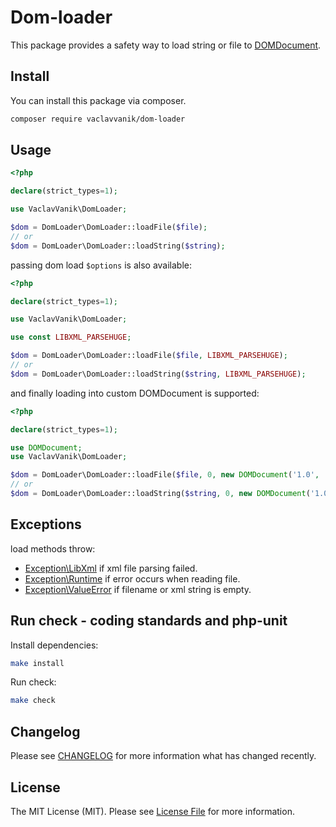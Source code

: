 # Dom-loader

This package provides a safety way to load string or file to [DOMDocument](https://www.php.net/manual/en/class.domdocument.php).

## Install

You can install this package via composer.

``` bash
composer require vaclavvanik/dom-loader
```

## Usage

```php
<?php

declare(strict_types=1);

use VaclavVanik\DomLoader;

$dom = DomLoader\DomLoader::loadFile($file);
// or
$dom = DomLoader\DomLoader::loadString($string);
```

passing dom load `$options` is also available:

```php
<?php

declare(strict_types=1);

use VaclavVanik\DomLoader;

use const LIBXML_PARSEHUGE;

$dom = DomLoader\DomLoader::loadFile($file, LIBXML_PARSEHUGE);
// or
$dom = DomLoader\DomLoader::loadString($string, LIBXML_PARSEHUGE);
```

and finally loading into custom DOMDocument is supported:

```php
<?php

declare(strict_types=1);

use DOMDocument;
use VaclavVanik\DomLoader;

$dom = DomLoader\DomLoader::loadFile($file, 0, new DOMDocument('1.0', 'utf-8'));
// or
$dom = DomLoader\DomLoader::loadString($string, 0, new DOMDocument('1.0', 'utf-8'));
```

## Exceptions

load methods throw:

- [Exception\LibXml](src/Exception/LibXml.php) if xml file parsing failed.
- [Exception\Runtime](src/Exception/Runtime.php) if error occurs when reading file.
- [Exception\ValueError](src/Exception/ValueError.php) if filename or xml string is empty.

## Run check - coding standards and php-unit

Install dependencies:

```bash
make install
```

Run check:

```bash
make check
```

## Changelog

Please see [CHANGELOG](CHANGELOG.md) for more information what has changed recently.

## License

The MIT License (MIT). Please see [License File](LICENSE.md) for more information.
